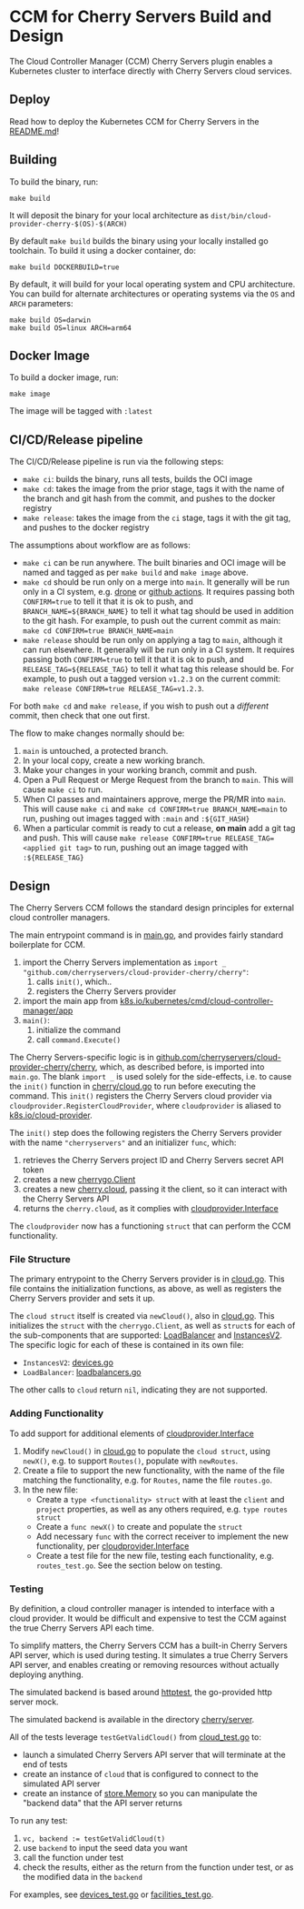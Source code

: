 # CCM for Cherry Servers Build and Design
The Cloud Controller Manager (CCM) Cherry Servers plugin enables a Kubernetes cluster to interface directly with
Cherry Servers cloud services.

## Deploy
Read how to deploy the Kubernetes CCM for Cherry Servers in the [README.md](./README.md)!

## Building
To build the binary, run:

```
make build
```

It will deposit the binary for your local architecture as `dist/bin/cloud-provider-cherry-$(OS)-$(ARCH)`

By default `make build` builds the binary using your locally installed go toolchain.
To build it using a docker container, do:

```
make build DOCKERBUILD=true
```

By default, it will build for your local operating system and CPU architecture. You can build for alternate architectures or operating systems via the `OS` and `ARCH` parameters:

```
make build OS=darwin
make build OS=linux ARCH=arm64
```

## Docker Image
To build a docker image, run:

```
make image
```

The image will be tagged with `:latest`

## CI/CD/Release pipeline
The CI/CD/Release pipeline is run via the following steps:

* `make ci`: builds the binary, runs all tests, builds the OCI image
* `make cd`: takes the image from the prior stage, tags it with the name of the branch and git hash from the commit, and pushes to the docker registry
* `make release`: takes the image from the `ci` stage, tags it with the git tag, and pushes to the docker registry

The assumptions about workflow are as follows:

* `make ci` can be run anywhere. The built binaries and OCI image will be named and tagged as per `make build` and `make image` above.
* `make cd` should be run only on a merge into `main`. It generally will be run only in a CI system, e.g. [drone](https://drone.io) or [github actions](https://github.com/features/actions). It requires passing both `CONFIRM=true` to tell it that it is ok to push, and `BRANCH_NAME=${BRANCH_NAME}` to tell it what tag should be used in addition to the git hash. For example, to push out the current commit as main: `make cd CONFIRM=true BRANCH_NAME=main`
* `make release` should be run only on applying a tag to `main`, although it can run elsewhere. It generally will be run only in a CI system. It requires passing both `CONFIRM=true` to tell it that it is ok to push, and `RELEASE_TAG=${RELEASE_TAG}` to tell it what tag this release should be. For example, to push out a tagged version `v1.2.3` on the current commit: `make release CONFIRM=true RELEASE_TAG=v1.2.3`.

For both `make cd` and `make release`, if you wish to push out a _different_ commit, then check that one out first.

The flow to make changes normally should be:

1. `main` is untouched, a protected branch.
2. In your local copy, create a new working branch.
3. Make your changes in your working branch, commit and push.
4. Open a Pull Request or Merge Request from the branch to `main`. This will cause `make ci` to run.
5. When CI passes and maintainers approve, merge the PR/MR into `main`. This will cause `make ci` and `make cd CONFIRM=true BRANCH_NAME=main` to run, pushing out images tagged with `:main` and `:${GIT_HASH}`
6. When a particular commit is ready to cut a release, **on main** add a git tag and push. This will cause `make release CONFIRM=true RELEASE_TAG=<applied git tag>` to run, pushing out an image tagged with `:${RELEASE_TAG}`

## Design

The Cherry Servers CCM follows the standard design principles for external cloud controller managers.

The main entrypoint command is in [main.go](./main.go), and provides fairly standard boilerplate for CCM.

1. import the Cherry Servers implementation as `import _ "github.com/cherryservers/cloud-provider-cherry/cherry"`:
   1. calls `init()`, which..
   1. registers the Cherry Servers provider
1. import the main app from [k8s.io/kubernetes/cmd/cloud-controller-manager/app](https://godoc.org/k8s.io/kubernetes/cmd/cloud-controller-manager/app)
1. `main()`:
   1. initialize the command
	 1. call `command.Execute()`

The Cherry Servers-specific logic is in [github.com/cherryservers/cloud-provider-cherry/cherry](./cherry/), which, as described before,
is imported into `main.go`. The blank `import _` is used solely for the side-effects, i.e. to cause the `init()`
function in [cherry/cloud.go](./cherry/cloud.go) to run before executing the command. This `init()`
registers the Cherry Servers cloud provider via `cloudprovider.RegisterCloudProvider`, where `cloudprovider` is
aliased to [k8s.io/cloud-provider](https://godoc.org/k8s.io/cloud-provider).

The `init()` step does the following registers the Cherry Servers provider with the name `"cherryservers"` and an initializer
`func`, which:

1. retrieves the Cherry Servers project ID and Cherry Servers secret API token
1. creates a new [cherrygo.Client](https://godoc.org/github.com/cherryservers/cherrygo#Client)
1. creates a new [cherry.cloud](./cherry/cloud.go), passing it the client, so it can interact with the Cherry Servers API
1. returns the `cherry.cloud`, as it complies with [cloudprovider.Interface](https://godoc.org/k8s.io/cloud-provider#Interface)

The `cloudprovider` now has a functioning `struct` that can perform the CCM functionality.

### File Structure

The primary entrypoint to the Cherry Servers provider is in [cloud.go](./cherry/cloud.go). This file contains
the initialization functions, as above, as well as registers the Cherry Servers provider and sets it up.

The `cloud struct` itself is created via `newCloud()`, also in [cloud.go](./cherry/cloud.go). This
initializes the `struct` with the `cherrygo.Client`, as well as `struct`s for each of the sub-components
that are supported: [LoadBalancer](https://pkg.go.dev/k8s.io/cloud-provider#LoadBalancer) and [InstancesV2](https://pkg.go.dev/k8s.io/cloud-provider#InstancesV2). The specific logic for each of these is contained in its own file:

* `InstancesV2`: [devices.go](./cherry/devices.go)
* `LoadBalancer`: [loadbalancers.go](./cherry/loadbalancers.go)

The other calls to `cloud` return `nil`, indicating they are not supported.

### Adding Functionality

To add support for additional elements of [cloudprovider.Interface](https://godoc.org/k8s.io/cloud-provider#Interface)

1. Modify `newCloud()` in [cloud.go](./cherry/cloud.go) to populate the `cloud struct`, using `newX()`, e.g. to support `Routes()`, populate with `newRoutes`.
1. Create a file to support the new functionality, with the name of the file matching the functionality, e.g. for `Routes`, name the file `routes.go`.
1. In the new file:
   * Create a `type <functionality> struct` with at least the `client` and `project` properties, as well as any others required, e.g. `type routes struct`
   * Create a `func newX()` to create and populate the `struct`
   * Add necessary `func` with the correct receiver to implement the new functionality, per [cloudprovider.Interface](https://godoc.org/k8s.io/cloud-provider#Interface)
   * Create a test file for the new file, testing each functionality, e.g. `routes_test.go`. See the section below on testing.

### Testing

By definition, a cloud controller manager is intended to interface with a cloud provider. It would be difficult
and expensive to test the CCM against the true Cherry Servers API each time.

To simplify matters, the Cherry Servers CCM has a built-in Cherry Servers API server, which is used
during testing. It simulates a true Cherry Servers API server, and enables creating or removing resources without actually deploying anything.

The simulated backend is based around [httptest](https://pkg.go.dev/net/http/httptest), the go-provided
http server mock.

The simulated backend is available in the directory [cherry/server](./cherry/server).

All of the tests leverage `testGetValidCloud()` from
[cloud_test.go](./metal/cloud_test.go) to:

* launch a simulated Cherry Servers API server that will terminate at the end of tests
* create an instance of `cloud` that is configured to connect to the simulated API server
* create an instance of [store.Memory](./cherry/server/store) so you can manipulate the "backend data" that the API server returns

To run any test:

1. `vc, backend := testGetValidCloud(t)`
1. use `backend` to input the seed data you want
1. call the function under test
1. check the results, either as the return from the function under test, or as the modified data in the `backend`

For examples, see [devices_test.go](./cherry/devices_test.go) or [facilities_test.go](./cherry/facilities_test.go).
